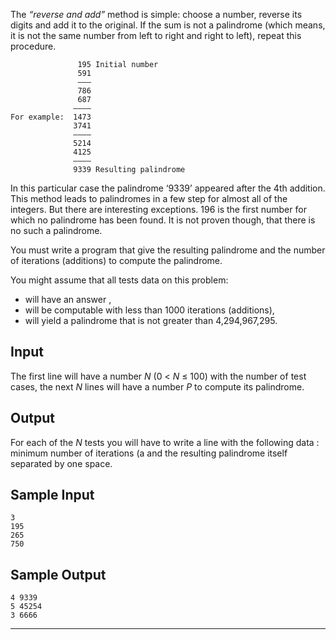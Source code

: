 The *“reverse and add”* method is simple: choose a number, reverse its digits and add it to the original. If the sum is not a palindrome (which means, it is not the same number from left to right and right to left), repeat this procedure. 
```
               195 Initial number
               591
               ———
               786
               687
              ————
For example:  1473
              3741
              ————
              5214
              4125
              ————
              9339 Resulting palindrome
```

In this particular case the palindrome ‘9339’ appeared after the 4th addition. This method leads to palindromes in a few step for almost all of the integers. But there are interesting exceptions. 196 is the first number for which no palindrome has been found. It is not proven though, that there is no such a palindrome. 

You must write a program that give the resulting palindrome and the number of iterations (additions) to compute the palindrome. 

You might assume that all tests data on this problem: 

- will have an answer , 
- will be computable with less than 1000 iterations (additions), 
- will yield a palindrome that is not greater than 4,294,967,295.

## Input

The first line will have a number *N* (0 < *N* ≤ 100) with the number of test cases, the next *N* lines will have a number *P* to compute its palindrome.

## Output

For each of the *N* tests you will have to write a line with the following data : minimum number of iterations (a and the resulting palindrome itself separated by one space.

## Sample Input

```
3
195
265
750
```

## Sample Output

```
4 9339
5 45254
3 6666
```

***
